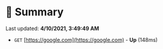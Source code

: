 # 📖 Summary
Last updated: **4/10/2021, 3:49:49 AM**

- `GET` [https://google.com](https://google.com) - **Up** (148ms)
